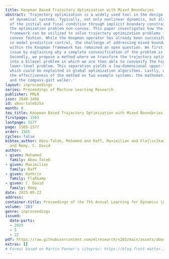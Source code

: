 ```yaml
---
title: Koopman Based Trajectory Optimization with Mixed Boundaries
abstract: 'Trajectory optimization is a widely used tool in the design and control
  of dynamical systems. Typically, not only nonlinear dynamics, but also couplings
  of the initial and final condition through implicit boundary constraints render
  the optimization problem non-convex. This paper investigates how the Koopman operator
  framework can be utilized to solve trajectory optimization problems in a (partially)
  convex fashion. While the Koopman operator has already been successfully employed
  in model predictive control, the challenge of addressing mixed boundary constraints
  within the Koopman framework has remained an open question. We first address this
  issue by explaining why a complete convexification of the problem is not possible.
  Secondly, we propose a method where we transform the trajectory optimization problem
  into a bilevel problem in which we are then able to convexify the high-dimensional
  lower-level problem. This separation yields a low-dimensional upper-level problem,
  which could be exploited in global optimization algorithms. Lastly, we demonstrate
  the effectiveness of the method on two example systems: the mathematical pendulum
  and the compass-gait walker.'
layout: inproceedings
series: Proceedings of Machine Learning Research
publisher: PMLR
issn: 2640-3498
id: abou-taleb25a
month: 0
tex_title: Koopman Based Trajectory Optimization with Mixed Boundaries
firstpage: 1565
lastpage: 1577
page: 1565-1577
order: 1565
cycles: false
bibtex_author: Abou-Taleb, Mohamed and Raff, Maximilian and Fla{\ss}kamp, Kathrin
  and Remy, C. David
author:
- given: Mohamed
  family: Abou-Taleb
- given: Maximilian
  family: Raff
- given: Kathrin
  family: Flaßkamp
- given: C. David
  family: Remy
date: 2025-05-22
address:
container-title: Proceedings of the 7th Annual Learning for Dynamics \& Control Conference
volume: '283'
genre: inproceedings
issued:
  date-parts:
  - 2025
  - 5
  - 22
pdf: https://raw.githubusercontent.com/mlresearch/v283/main/assets/abou-taleb25a/abou-taleb25a.pdf
extras: []
# Format based on Martin Fenner's citeproc: https://blog.front-matter.io/posts/citeproc-yaml-for-bibliographies/
---
```

